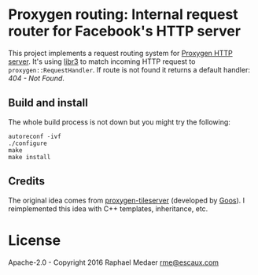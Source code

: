 # Proxygen routing: Internal request router for Facebook's HTTP server

This project implements a request routing system for
[Proxygen HTTP server](https://github.com/facebook/proxygen).
It's using [libr3](https://github.com/c9s/r3) to match incoming HTTP request to `proxygen::RequestHandler`.
If route is not found it returns a default handler: _404 - Not Found_.

## Build and install
The whole build process is not down but you might try the following:

```
autoreconf -ivf
./configure
make
make install
```

## Credits
The original idea comes from
[proxygen-tileserver](https://github.com/Goos/proxygen-tileserver/)
 (developed by [Goos](https://github.com/Goos)). I reimplemented this idea with
C++ templates, inheritance, etc.

# License
Apache-2.0 - Copyright 2016 Raphael Medaer <rme@escaux.com> 
